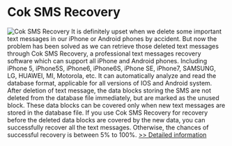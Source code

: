# Cok SMS Recovery
![Cok SMS Recovery](https://mycommerce.akamaized.net/api/pimages/P300768928/BIG/300768928.JPG)
It is definitely upset when we delete some important text messages in our iPhone or Android phones by accident. But now the problem has been solved as we can retrieve those deleted text messages through Cok SMS Recovery, a professional text messages recovery software which can support all iPhone and Android phones. Including iPhone 5, iPhone5S, iPhone6, iPhone6S, iPhone SE, iPhone7, SAMSUNG, LG, HUAWEI, MI, Motorola, etc. It can automatically analyze and read the database format, applicable for all versions of IOS and Android system. After deletion of text message, the data blocks storing the SMS are not deleted from the database file immediately, but are marked as the unused block. These data blocks can be covered only when new text messages are stored in the database file. If you use Cok SMS Recovery for recovery before the deleted data blocks are covered by the new data, you can successfully recover all the text messages. Otherwise, the chances of successful recovery is between 5% to 100%.
[>> Detailed information](https://secure.shareit.com/shareit/product.html?productid=300768928&affiliateid=200057808)